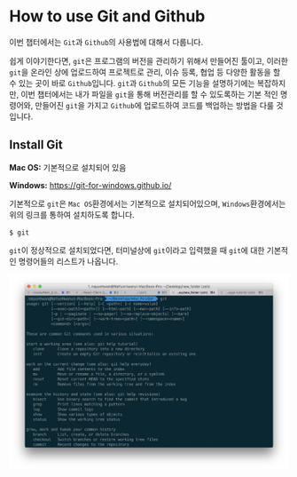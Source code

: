 # How to use Git and Github

이번 챕터에서는 `Git`과 `Github`의 사용법에 대해서 다룹니다.

쉽게 이야기한다면, `git`은 프로그램의 버전을 관리하기 위해서 만들어진 툴이고, 이러한 `git`을 온라인 상에 업로드하여 프로젝트로 관리, 이슈 등록, 협업 등 다양한 활동을 할 수 있는 곳이 바로 `Github`입니다. `git`과 `Github`의 모든 기능을 설명하기에는 복잡하지만, 이번 챕터에서는 내가 파일을 `git`을 통해 버전관리를 할 수 있도록하는 기본 적인 명령어와, 만들어진 `git`을 가지고 `Github`에 업로드하여 코드를 백업하는 방법을 다룰 것입니다.

## Install Git

**Mac OS:** 기본적으로 설치되어 있음

**Windows:** <https://git-for-windows.github.io/>

기본적으로 `git`은 `Mac OS`환경에서는 기본적으로 설치되어있으며, `Windows`환경에서는 위의 링크를 통하여 설치하도록 합니다.
```
$ git
```
`git`이 정상적으로 설치되었다면, 터미널상에 `git`이라고 입력했을 때 `git`에 대한 기본적인 명령어들의 리스트가 나옵니다.

![](/assets/chapter2/git.png)
